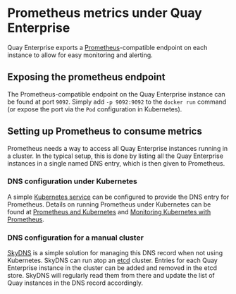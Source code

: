 # Prometheus metrics under Quay Enterprise

Quay Enterprise exports a [Prometheus][prometheus.io]-compatible endpoint on each instance to allow for easy monitoring and alerting.

## Exposing the prometheus endpoint

The Prometheus-compatible endpoint on the Quay Enterprise instance can be found at port `9092`. Simply add `-p 9092:9092` to the `docker run` command (or expose the port via the `Pod` configuration in Kubernetes).

## Setting up Prometheus to consume metrics

Prometheus needs a way to access all Quay Enterprise instances running in a cluster. In the typical setup, this is done by listing all the Quay Enterprise instances in a single named DNS entry, which is then given to Prometheus.

### DNS configuration under Kubernetes

A simple [Kubernetes service][k8s service] can be configured to provide the DNS entry for Prometheus. Details on running Prometheus under Kubernetes can be found at [Prometheus and Kubernetes][k8s + prometheus] and [Monitoring Kubernetes with Prometheus][monitoring k8s + prometheus].

### DNS configuration for a manual cluster

[SkyDNS][skydns] is a simple solution for managing this DNS record when not using Kubernetes. SkyDNS can run atop an [etcd][etcd] cluster. Entries for each Quay Enterprise instance in the cluster can be added and removed in the etcd store. SkyDNS will regularly read them from there and update the list of Quay instances in the DNS record accordingly.


[etcd]: https://github.com/coreos/etcd
[k8s service]: http://kubernetes.io/docs/user-guide/services/
[k8s + prometheus]: https://coreos.com/blog/prometheus-and-kubernetes-up-and-running.html
[monitoring k8s + prometheus]: https://coreos.com/blog/monitoring-kubernetes-with-prometheus.html
[prometheus.io]: https://prometheus.io/
[skydns]: https://github.com/skynetservices/skydns
